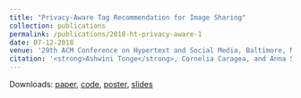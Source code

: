 ```yaml
---
title: "Privacy-Aware Tag Recommendation for Image Sharing"
collection: publications
permalink: /publications/2018-ht-privacy-aware-1
date: 07-12-2018
venue: '29th ACM Conference on Hypertext and Social Media, Baltimore, MD, USA'
citation: '<strong>Ashwini Tonge</strong>, Cornelia Caragea, and Anna Squicciarini. (2018). &quot;Privacy-Aware Tag Recommendation for Image Sharing.&quot; <i>In HT ’18: 29th ACM Conference on Hypertext and Social Media, July 9–12, 2018, Baltimore, MD, USA. ACM, New York, NY, USA, 5 pages</i>.1(1)'
---
```

Downloads: [paper](http://ashwinitonge.github.io/files/privacy-aware-tag.pdf), [code](https://github.com/ashwinitonge/privacy-aware-tag-rec), [poster](http://ashwinitonge.github.io/files/privacy-aware-tag-poster.pdf), [slides](http://ashwinitonge.github.io/files/privacy-aware-tag.pptx)
